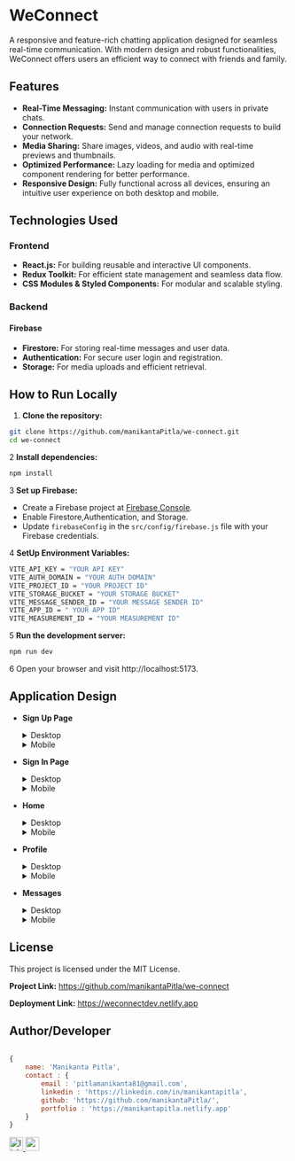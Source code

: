 # WeConnect

A responsive and feature-rich chatting application designed
for seamless real-time communication. With modern design and robust
functionalities, WeConnect offers users an efficient way to connect with
friends and family.

## Features

- **Real-Time Messaging:** Instant communication with users in
  private chats.
- **Connection Requests:** Send and manage connection requests
  to build your network.
- **Media Sharing:** Share images, videos, and audio
  with real-time previews and thumbnails.
- **Optimized Performance:** Lazy
  loading for media and optimized component rendering for better
  performance.
- **Responsive Design:** Fully functional across all devices,
  ensuring an intuitive user experience on both desktop and mobile.

## Technologies Used

### Frontend

- **React.js:** For building reusable and
  interactive UI components.
- **Redux Toolkit:** For efficient state management
  and seamless data flow.
- **CSS Modules & Styled Components:** For modular and
  scalable styling.

### Backend

#### Firebase

- **Firestore:** For storing real-time
  messages and user data.
- **Authentication:** For secure user login and
  registration.
- **Storage:** For media uploads and efficient retrieval.

## How to Run Locally

1. **Clone the repository:**

```bash
git clone https://github.com/manikantaPitla/we-connect.git
cd we-connect
```

2 **Install dependencies:**

```bash
npm install
```

3 **Set up Firebase:**

- Create a Firebase project at [Firebase Console](https://console.firebase.google.com/).
- Enable Firestore,Authentication, and Storage.
- Update `firebaseConfig` in the `src/config/firebase.js` file with your Firebase credentials.

4 **SetUp Environment Variables:**

```bash
VITE_API_KEY = "YOUR API KEY"
VITE_AUTH_DOMAIN = "YOUR AUTH DOMAIN"
VITE_PROJECT_ID = "YOUR PROJECT ID"
VITE_STORAGE_BUCKET = "YOUR STORAGE BUCKET"
VITE_MESSAGE_SENDER_ID = "YOUR MESSAGE SENDER ID"
VITE_APP_ID = " YOUR APP ID"
VITE_MEASUREMENT_ID = "YOUR MEASUREMENT ID"

```

5 **Run the development server:**

```bash
npm run dev
```

6 Open your browser and visit
http://localhost:5173.

## Application Design

- **Sign Up Page**
    <details>
    <summary>Desktop</summary>

  ![Desktop Signup](https://res.cloudinary.com/df9fyawpk/image/upload/v1733211456/we-connect-readme-static-images/sign-up-large.png)

    </details>
    <details>
    <summary>Mobile</summary>

  ![Mobile Signup](https://res.cloudinary.com/df9fyawpk/image/upload/v1733216419/we-connect-readme-static-images/sign-up-small.png)

    </details>

- **Sign In Page**
    <details>
    <summary>Desktop</summary>

  ![Desktop Signup](https://res.cloudinary.com/df9fyawpk/image/upload/v1733216420/we-connect-readme-static-images/sign-in-large.png)

    </details>
    <details>
    <summary>Mobile</summary>

  ![Mobile Signup](https://res.cloudinary.com/df9fyawpk/image/upload/v1733216417/we-connect-readme-static-images/sign-in-small.png)

    </details>

- **Home**
    <details>
    <summary>Desktop</summary>

  ![Desktop Signup](https://res.cloudinary.com/df9fyawpk/image/upload/v1733216416/we-connect-readme-static-images/home-large.png)

    </details>
    <details>
    <summary>Mobile</summary>

  ![Mobile Signup](https://res.cloudinary.com/df9fyawpk/image/upload/v1733216416/we-connect-readme-static-images/home-small.png)

    </details>

- **Profile**
    <details>
    <summary>Desktop</summary>

  ![Desktop Signup](https://res.cloudinary.com/df9fyawpk/image/upload/v1733216416/we-connect-readme-static-images/profile-large.png)

    </details>
    <details>
    <summary>Mobile</summary>

  ![Mobile Signup](https://res.cloudinary.com/df9fyawpk/image/upload/v1733216416/we-connect-readme-static-images/profile-small.png)

    </details>

- **Messages**
    <details>
    <summary>Desktop</summary>

  ![Desktop Signup](https://res.cloudinary.com/df9fyawpk/image/upload/v1733216415/we-connect-readme-static-images/chats-large.png)

    </details>
    <details>
    <summary>Mobile</summary>

  ![Mobile Signup](https://res.cloudinary.com/df9fyawpk/image/upload/v1733216416/we-connect-readme-static-images/chats-small.png)

    </details>

## License

This project is licensed under the MIT License.

**Project Link:** https://github.com/manikantaPitla/we-connect

**Deployment Link:** https://weconnectdev.netlify.app

## Author/Developer

```js

{
    name: 'Manikanta Pitla',
    contact : {
        email : 'pitlamanikanta81@gmail.com',
        linkedin : 'https://linkedin.com/in/manikantapitla',
        github: 'https://github.com/manikantaPitla/',
        portfolio : 'https://manikantapitla.netlify.app'
    }
}
```

<div >
  <a href="https://linkedin.com/in/manikantapitla/" target="_blank">
    <img src="https://img.shields.io/static/v1?message=LinkedIn&logo=linkedin&label=&color=0077B5&logoColor=white&labelColor=&style=for-the-badge" height="25" alt="linkedin logo"  />
  </a>
  <a href="mailto:pitlamanikanta81@gmail.com" target="_blank">
    <img src="https://img.shields.io/static/v1?message=Gmail&logo=gmail&label=&color=D14836&logoColor=white&labelColor=&style=for-the-badge" height="25" alt="gmail logo"  />
  </a>
</div>
